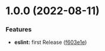 # 1.0.0 (2022-08-11)


### Features

* **eslint:** first Release ([f603e1e](https://github.com/mydatahack/eslint-plugin-mdh-react/commit/f603e1ead26121e6a3c477c71182934d468aec9a))
